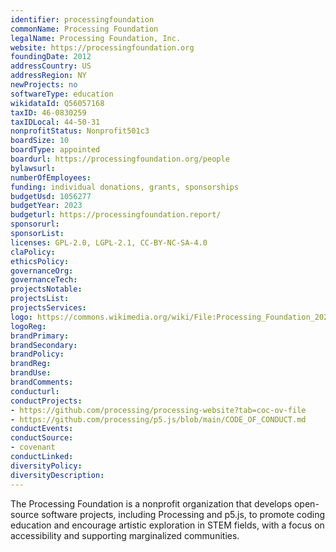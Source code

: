 ```yaml
---
identifier: processingfoundation
commonName: Processing Foundation
legalName: Processing Foundation, Inc.
website: https://processingfoundation.org
foundingDate: 2012
addressCountry: US
addressRegion: NY
newProjects: no
softwareType: education
wikidataId: Q56057168
taxID: 46-0830259
taxIDLocal: 44-50-31
nonprofitStatus: Nonprofit501c3
boardSize: 10
boardType: appointed
boardurl: https://processingfoundation.org/people
bylawsurl: 
numberOfEmployees: 
funding: individual donations, grants, sponsorships
budgetUsd: 1056277
budgetYear: 2023
budgeturl: https://processingfoundation.report/
sponsorurl: 
sponsorList: 
licenses: GPL-2.0, LGPL-2.1, CC-BY-NC-SA-4.0
claPolicy: 
ethicsPolicy:
governanceOrg: 
governanceTech: 
projectsNotable: 
projectsList: 
projectsServices: 
logo: https://commons.wikimedia.org/wiki/File:Processing_Foundation_2021_logo.svg
logoReg: 
brandPrimary: 
brandSecondary: 
brandPolicy: 
brandReg: 
brandUse: 
brandComments: 
conducturl: 
conductProjects:
- https://github.com/processing/processing-website?tab=coc-ov-file
- https://github.com/processing/p5.js/blob/main/CODE_OF_CONDUCT.md
conductEvents:
conductSource:
- covenant
conductLinked: 
diversityPolicy: 
diversityDescription: 
---
```


The Processing Foundation is a nonprofit organization that develops open-source software projects, including Processing and p5.js, to promote coding education and encourage artistic exploration in STEM fields, with a focus on accessibility and supporting marginalized communities.
